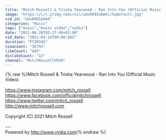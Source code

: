 ```yaml
---
title: "Mitch Rossell & Trisha Yearwood - Ran Into You (Official Music Video)"
image: "https:\/\/i.ytimg.com\/vi\/udvR09Ie6A4\/hqdefault.jpg"
vid_id: "udvR09Ie6A4"
categories: "Music"
tags: ["music","music video","vydia"]
date: "2021-06-28T03:37:49+03:00"
vid_date: "2021-04-14T00:00:08Z"
duration: "PT3M34S"
viewcount: "36755"
likeCount: "685"
dislikeCount: "13"
channel: "MitchRossellVEVO"
---
```

{% raw %}Mitch Rossell &amp; Trisha Yearwood - Ran Into You (Official Music Video)<br /><br /><a rel="nofollow" target="blank" href="https://www.instagram.com/mitch_rossell">https://www.instagram.com/mitch_rossell</a><br /><a rel="nofollow" target="blank" href="https://www.facebook.com/officialmitchrossell">https://www.facebook.com/officialmitchrossell</a><br /><a rel="nofollow" target="blank" href="https://www.twitter.com/mitch_rossell">https://www.twitter.com/mitch_rossell</a><br /><a rel="nofollow" target="blank" href="http://www.mitchrossell.com">http://www.mitchrossell.com</a><br /><br />Copyright (C) 2021 Mitch Rossell<br /><br />---<br />Powered by <a rel="nofollow" target="blank" href="http://www.vydia.com">http://www.vydia.com</a>{% endraw %}
